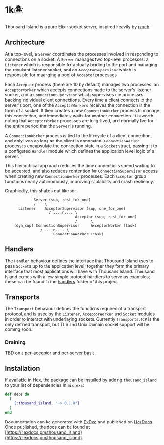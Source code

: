 # 1k🏝 

Thousand Island is a pure Elixir socket server, inspired heavily by [ranch](https://github.com/ninenines/ranch).

## Architecture

At a top-level, a `Server` coordinates the processes involved
in responding to connections on a socket. A `Server` manages two top-level
processes: a `Listener` which is responsible for actually binding to the port 
and managing the resultant listener socket, and an `AcceptorSupervisor` which 
is responsible for maanging a pool of `Acceptor` processes. 

Each `Acceptor` process (there are 10 by default) manages two processes: an 
`AcceptorWorker` which accepts connections made to the server's listener socket, 
and a `ConnectionSupervisor` which supervises the processes backing individual
client connections. Every time a client connects to the server's port, one of 
the `AcceptorWorkers` receives the connection in the form of a socket. It then 
creates a new `ConnectionWorker` process to manage this connection, and immediately 
waits for another connection. It is worth noting that `AcceptorWorker` processes 
are long-lived, and normally live for the entire period that the `Server` is 
running.

A `ConnectionWorker` process is tied to the lifecycle of a client connection, and 
only lives as long as the client is connected. `ConnectionWorker` processes
encapsulate the connection state in a `Socket` struct, passing it to a 
configured `Handler` module which defines the application level logic of a server.

This hierarchical approach reduces the time connections spend waiting to be accepted,
and also reduces contention for `ConnectionSupervisor` access when creating new 
`ConnectionWorker` processes. Each `Acceptor` group functions nearly autonomously, 
improving scalability and crash resiliency.

Graphically, this shakes out like so:

```
             Server (sup, rest_for_one)
             /    \
      Listener    AcceptorSupervisor (sup, one_for_one)
                    / ....n.... \
                                Acceptor (sup, rest_for_one)
                                /      \
    (dyn_sup) ConnectionSupervisor     AcceptorWorker (task)
                / ....n.... \
                      ConnectionWorker (task)
```

## Handlers

The `Handler` behaviour defines the interface that Thousand Island uses to pass
`Socket`s up to the application level; together they form the primary interface that 
most applications will have with Thousand Island. Thousand Island comes with
a few simple protocol handlers to serve as examples; these can be found in the [handlers](https://github.com/mtrudel/thousand_island/tree/master/lib/thousand_island/handlers) 
folder of this project.

## Transports

The `Transport` behaviour defines the functions required of a transport protocol, 
and is used by the `Listener`, `AcceptorWorker` and `Socket` modules in 
order to interact with underlaying sockets. Currently `Transports.TCP` is the 
only defined transport, but TLS and Unix Domain socket support will be coming soon.

### Draining

TBD on a per-acceptor and per-server basis. 

## Installation

If [available in Hex](https://hex.pm/docs/publish), the package can be installed
by adding `thousand_island` to your list of dependencies in `mix.exs`:

```elixir
def deps do
  [
    {:thousand_island, "~> 0.1.0"}
  ]
end
```

Documentation can be generated with [ExDoc](https://github.com/elixir-lang/ex_doc)
and published on [HexDocs](https://hexdocs.pm). Once published, the docs can
be found at [https://hexdocs.pm/thousand_island](https://hexdocs.pm/thousand_island).

